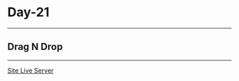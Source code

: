 # Day-21

---

## Drag N Drop

---

[Site Live Server](https://krantos-dev.github.io/Day-21---Drag-N-Drop/)

